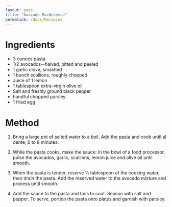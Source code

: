 ```yaml
---
layout: page
title: "Avacado MacNcheese"
permalink: /docs/Recipies
---
```


# Ingredients
- 3 ounces pasta
- 1/2 avocados--halved, pitted and peeled
- 1 garlic clove, smashed
- 1 bunch scallions, roughly chopped
- Juice of 1 lemon
- 1 tablespoon extra-virgin olive oil
- Salt and freshly ground black pepper
- handful chopped parsley
- 1 fried egg

# Method

1. Bring a large pot of salted water to a boil. Add the pasta and cook until al dente, 6 to 8 minutes.

1. While the pasta cooks, make the sauce: In the bowl of a food processor, pulse the avocados, garlic, scallions, lemon juice and olive oil until smooth.

1. When the pasta is tender, reserve ½ tablespoon of the cooking water, then drain the pasta. Add the reserved water to the avocado mixture and process until smooth.

1. Add the sauce to the pasta and toss to coat. Season with salt and pepper. To serve, portion the pasta onto plates and garnish with parsley.
